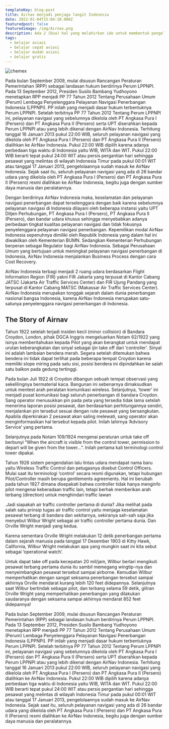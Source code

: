 ```yaml
---
templateKey: blog-post
title: Airnav menjadi penjaga langit Indonesia
date: 2022-01-04T15:04:10.000Z
featuredpost: false
featuredimage: /img/Airnav.png
description: Ada 2 (Dua) hal yang melahirkan ide untuk membentuk pengelola tunggal pelayanan navigasi :Tugas rangkap yang diemban oleh PT Angkasa Pura I (Persero) dan PT Angkasa Pura II (Persero). Lembaga ini selain bertugas mengelola sektor darat dalam hal ini Bandar udara dengan segala tugas turunannya, juga bertanggung jawab mengelola navigasi penerbangan.Audit International Civil Aviation Organization (ICAO) terhadap penerbangan di Indonesia. Dari audit yang dilakukan ICAO yaitu ICAO USOAP (Universal Safety Oversight Audit Program and Safety Performance) pada tahun 2005 dan tahun 2007, ICAO menyimpulkan bahwa penerbangan di Indonesia tidak memenuhi syarat minimum requirement dari International Safety Standard sesuai regulasi ICAO. Kemudian direkomendasikan agar Indonesia membentuk badan atau lembaga yang khusus menangani pelayanan navigasi penerbangan.
tags:
  - belajar aviasi
  - belajar cepat aviasi
  - belajar mudah aviasi
  - belajar gratis
---
```

![chemex](/img/Airnav.png)

Pada bulan September 2009, mulai disusun Rancangan Peraturan Pemerintahan (RPP) sebagai landasan hukum berdirinya Perum LPPNPI. Pada 13 September 2012, Presiden Susilo Bambang Yudhoyono menetapkan RPP menjadi PP 77 Tahun 2012 Tentang Perusahaan Umum (Perum) Lembaga Penyelenggara Pelayanan Navigasi Penerbangan Indonesia (LPPNPI). PP inilah yang menjadi dasar hukum terbentuknya Perum LPPNPI. Setelah terbitnya PP 77 Tahun 2012 Tentang Perum LPPNPI ini, pelayanan navigasi yang sebelumnya dikelola oleh PT Angkasa Pura I (Persero) dan PT Angkasa Pura II (Persero) serta UPT diserahkan kepada Perum LPPNPI atau yang lebih dikenal dengan AirNav Indonesia. Terhitung tanggal 16 Januari 2013 pukul 22:00 WIB, seluruh pelayanan navigasi yang dikelola oleh PT Angkasa Pura I (Persero) dan PT Angkasa Pura II (Persero) dialihkan ke AirNav Indonesia. Pukul 22:00 WIB dipilih karena adanya perbedaan tiga waktu di Indonesia yaitu WIB, WITA dan WIT. Pukul 22:00 WIB berarti tepat pukul 24:00 WIT atau persis pergantian hari sehingga pesawat yang melintas di wilayah Indonesia Timur pada pukul 00:01 WIT atau tanggal 17 Januari 2013, pengelolaannya sudah masuk ke AirNav Indonesia. Sejak saat itu, seluruh pelayanan navigasi yang ada di 26 bandar udara yang dikelola oleh PT Angkasa Pura I (Persero) dan PT Angkasa Pura II (Persero) resmi dialihkan ke AirNav Indonesia, begitu juga dengan sumber daya manusia dan peralatannya.

Dengan berdirinya AirNav Indonesia maka, keselamatan dan pelayanan navigasi penerbangan dapat terselenggara dengan baik karena sebelumnya pelayanan navigasi di Indonesia dilayani oleh beberapa instansi yaitu UPT Ditjen Perhubungan, PT Angkasa Pura I (Persero), PT Angkasa Pura II (Persero), dan bandar udara khusus sehingga menyebabkan adanya perbedaan tingkat kualitas pelayanan navigasi dan tidak fokusnya penyelenggara pelayanan navigasi penerbangan. Kepemilikan modal AirNav Indonesia sepenuhnya dimiliki oleh Republik Indonesia yang dalam hal ini diwakilkan oleh Kementerian BUMN. Sedangkan Kementerian Perhubungan berperan sebagai Regulator bagi AirNav Indonesia. Sebagai Perusahaan Umum yang bertujuan untuk meningkat pelayanan navigasi penerbangan di Indonesia, AirNav Indonesia menjalankan Business Process dengan cara Cost Recovery.

AirNav Indonesia terbagi menjadi 2 ruang udara berdasarkan Flight Information Region (FIR) yakni FIR Jakarta yang terpusat di Kantor Cabang JATSC (Jakarta Air Traffic Services Center) dan FIR Ujung Pandang yang terpusat di Kantor Cabang MATSC (Makassar Air Traffic Services Center). AirNav Indonesia merupakan tonggak sejarah dalam dunia penerbangan nasional bangsa Indonesia, karena AirNav Indonesia merupakan satu-satunya penyelenggara navigasi penerbangan di Indonesia.

## The Story of Airnav

Tahun 1922 setelah terjadi insiden kecil (minor collision) di Bandara Croydon, London, pihak DGCA Inggris mengeluarkan Notam 62/1922 yang isinya memberitahukan kepada Pilot yang akan berangkat untuk mendapat urutan keberangkatan dan sinyal sebagai ijin take off dari ‘controller’. Sinyal ini adalah lambaian bendera merah. Segera setelah ditemukan bahwa bendera ini tidak dapat terlihat pada beberapa tempat Croydon karena memiliki slope miring pada satu sisi, posisi bendera ini dipindahkan ke salah satu balkon pada gedung tertinggi.

Pada bulan Juli 1922 di Croydon dibangun sebuah tempat observasi yang sekelilingnya bermaterial kaca. Bangunan ini sebenarnya dimaksudkan untuk mentest arah peralatan komunikasi wireless. Selanjutnya, ‘tower’ ini menjadi pusat komunikasi bagi seluruh penerbangan di bandara Croydon. Sang operator menusukkan pin pada peta yang tersedia tidak lama setelah menerima laporan posisi pesawat, dan berdasarkan perhitungannya sendiri, menjalankan pin tersebut sesuai dengan rute pesawat yang bersangkutan. Apabila diperkirakan 2 pesawat akan saling melewati, sang operator akan menginformasikan hal tersebut kepada pilot. Inilah lahirnya ‘Advisory Service’ yang pertama.

Selanjutnya pada Notam 109/1924 mengenai peraturan untuk take off berbunyi “When the aircraft is visible from the control tower, permission to depart will be given from the tower…”. Inilah pertama kali terminologi control tower dipakai.

Tahun 1926 sistem pengendalian lalu lintas udara mendapat nama baru yaitu Wireless Traffic Control dan petugasnya disebut Control Officers. Mulai saat itu terminologi ‘control’ secara resmi digunakan, tetapi hubungan Pilot/Controller masih berupa gentlements agreements. Hal ini berubah pada tahun 1927 dimana disepakati bahwa controller tidak hanya menginfo pilot mengenai keberadaan traffic lain, tetapi berhak memberikan arah terbang (direction) untuk menghindari traffic lawan

.Jadi siapakah air traffic controller pertama di dunia? Jika melihat pada salah satu prinsip tugas air traffic control yaitu menjaga keselamatan pesawat terbang di bandara dan sekitarnya, sekiranya sah-sah saja jika menyebut Wilbur Wright sebagai air traffic controller pertama dunia. Dan Orville Wright menjadi yang kedua.

Karena sementara Orville Wright melakukan 12 detik penerbangan pertama dalam sejarah manusia pada tanggal 17 Desember 1903 di Kitty Hawk, California, Wilbur Wright melakukan apa yang mungkin saat ini kita sebut sebagai ‘operational watch’.

Untuk dapat take off pada kecepatan 20 mil/jam, Wilbur berlari mengikuti pesawat terbang pertama dunia itu sambil memegang wingtip-nya dan menyeimbangkan pesawat tersebut sampai airborne. Kemudian Wilbur memperhatikan dengan sangat seksama penerbangan tersebut sampai akhirnya Orville mendarat kurang lebih 120 feet didepannya. Selanjutnya saat Wilbur bertindak sebagai pilot, dan terbang selama 59 detik, giliran Orville Wright yang memperhatikan penerbangan yang dilakukan saudaranya dengan seksama sampai akhirnya mendarat 852 feet didepannya!

Pada bulan September 2009, mulai disusun Rancangan Peraturan Pemerintahan (RPP) sebagai landasan hukum berdirinya Perum LPPNPI. Pada 13 September 2012, Presiden Susilo Bambang Yudhoyono menetapkan RPP menjadi PP 77 Tahun 2012 Tentang Perusahaan Umum (Perum) Lembaga Penyelenggara Pelayanan Navigasi Penerbangan Indonesia (LPPNPI). PP inilah yang menjadi dasar hukum terbentuknya Perum LPPNPI. Setelah terbitnya PP 77 Tahun 2012 Tentang Perum LPPNPI ini, pelayanan navigasi yang sebelumnya dikelola oleh PT Angkasa Pura I (Persero) dan PT Angkasa Pura II (Persero) serta UPT diserahkan kepada Perum LPPNPI atau yang lebih dikenal dengan AirNav Indonesia. Terhitung tanggal 16 Januari 2013 pukul 22:00 WIB, seluruh pelayanan navigasi yang dikelola oleh PT Angkasa Pura I (Persero) dan PT Angkasa Pura II (Persero) dialihkan ke AirNav Indonesia. Pukul 22:00 WIB dipilih karena adanya perbedaan tiga waktu di Indonesia yaitu WIB, WITA dan WIT. Pukul 22:00 WIB berarti tepat pukul 24:00 WIT atau persis pergantian hari sehingga pesawat yang melintas di wilayah Indonesia Timur pada pukul 00:01 WIT atau tanggal 17 Januari 2013, pengelolaannya sudah masuk ke AirNav Indonesia. Sejak saat itu, seluruh pelayanan navigasi yang ada di 26 bandar udara yang dikelola oleh PT Angkasa Pura I (Persero) dan PT Angkasa Pura II (Persero) resmi dialihkan ke AirNav Indonesia, begitu juga dengan sumber daya manusia dan peralatannya.
